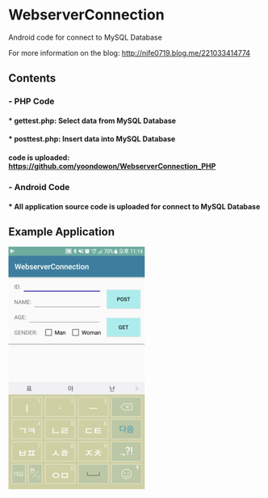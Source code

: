 # WebserverConnection
Android code for connect to MySQL Database

For more information on the blog: http://nife0719.blog.me/221033414774 

## Contents
### - PHP Code
#### * gettest.php: Select data from MySQL Database
#### * posttest.php: Insert data into MySQL Database
#### code is uploaded: https://github.com/yoondowon/WebserverConnection_PHP

### - Android Code
#### * All application source code is uploaded for connect to MySQL Database

## Example Application
![ExampleApplication]

[ExampleApplication]: Example_Application.gif
